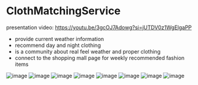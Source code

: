 # ClothMatchingService

presentation video: https://youtu.be/3gcOJ7Adowg?si=jUTDV0z1WgElgaPP

-	provide current weather information
-	recommend day and night clothing
-	is a community about real feel weather and proper clothing
-	connect to the shopping mall page for weekly recommended fashion items

![image](https://github.com/yunjeongiya/ClothMatchingService/assets/70215620/a7c6f0a4-2c44-4645-bafc-c500090df95e)
![image](https://github.com/yunjeongiya/ClothMatchingService/assets/70215620/eebf6866-8dba-4da6-a5c7-c3fc50e722b8)
![image](https://github.com/yunjeongiya/ClothMatchingService/assets/70215620/034805c0-acda-4258-9153-fc56ccb8acfc)
![image](https://github.com/yunjeongiya/ClothMatchingService/assets/70215620/fae394c6-acd8-4e3a-9105-f981b009aa7c)
![image](https://github.com/yunjeongiya/ClothMatchingService/assets/70215620/a174eabe-bc10-4f48-be48-90bf53aa762e)
![image](https://github.com/yunjeongiya/ClothMatchingService/assets/70215620/acf7fb2d-981d-42c6-98d5-a37aa0dbf7ee)
![image](https://github.com/yunjeongiya/ClothMatchingService/assets/70215620/16eef2be-992d-49d4-ae51-5683c63ff575)
![image](https://github.com/yunjeongiya/ClothMatchingService/assets/70215620/2d92961c-f15c-4931-aaee-8c189c5a2453)
